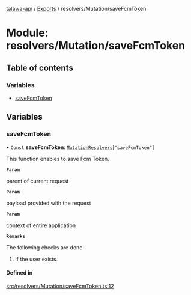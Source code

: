 [talawa-api](../README.md) / [Exports](../modules.md) / resolvers/Mutation/saveFcmToken

# Module: resolvers/Mutation/saveFcmToken

## Table of contents

### Variables

- [saveFcmToken](resolvers_Mutation_saveFcmToken.md#savefcmtoken)

## Variables

### saveFcmToken

• `Const` **saveFcmToken**: [`MutationResolvers`](types_generatedGraphQLTypes.md#mutationresolvers)[``"saveFcmToken"``]

This function enables to save Fcm Token.

**`Param`**

parent of current request

**`Param`**

payload provided with the request

**`Param`**

context of entire application

**`Remarks`**

The following checks are done:
1. If the user exists.

#### Defined in

[src/resolvers/Mutation/saveFcmToken.ts:12](https://github.com/PalisadoesFoundation/talawa-api/blob/4e4f7f8/src/resolvers/Mutation/saveFcmToken.ts#L12)
